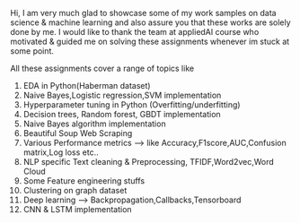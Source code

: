 Hi, I am very much glad to showcase some of my work samples on data science & machine learning and also assure you that these works are solely done by me.
I would like to thank the team at appliedAI course who motivated & guided me on solving these assignments whenever im stuck at some point. 

All these assignments cover a range of topics like 
1) EDA in Python(Haberman dataset)
2) Naive Bayes,Logistic regression,SVM implementation
3) Hyperparameter tuning in Python (Overfitting/underfitting)
4) Decision trees, Random forest, GBDT implementation
5) Naive Bayes algorithm implementation
6) Beautiful Soup Web Scraping
7) Various Performance metrics --> like Accuracy,F1score,AUC,Confusion matrix,Log loss etc.. 
8) NLP specific Text cleaning & Preprocessing, TFIDF,Word2vec,Word Cloud
9) Some Feature engineering stuffs
10) Clustering on graph dataset
11) Deep learning --> Backpropagation,Callbacks,Tensorboard
12) CNN & LSTM implementation
